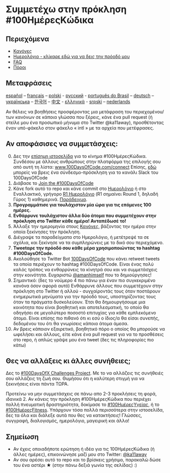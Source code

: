 # Συμμετέχω στην πρόκληση #100ΗμέρεςΚώδικα

## Περιεχόμενα

* [Κανόνες](rules-el.md)
* [Ημερολόγιο - κλίκαρε εδώ για να δεις την πρόοδό μου](log-el.md)
* [FAQ](FAQ-el.md)
* [Πόροι](resources-el.md)

## Μεταφράσεις
[español](/intl/es/README.md) – [français](/intl/fr/FAQ-fr.md) – [polski](/intl/pl/README.md) - [русский](/intl/ru/README-ru.md) - [português do Brasil](/intl/pt-br/LEIAME.md) – [deutsch](/intl/de/README.md) – [українська](/intl/ua/README-ua.md) – [한국어](/intl/ko/README-ko.md) – [中文](/intl/ch/README.md) - [ελληνικά](/intl/el/README.md) - [srpski](intl/sr/README-sr.md) – [nederlands](intl/nl/README.md)

Αν θέλεις να βοηθήσεις προσφέροντας μια μετάφραση του περιεχομένου/των κανόνων σε κάποια γλώσσα που ξέρεις, κάνε ένα pull request (ή στείλε μου ένα προσωπικό μήνυμα στο Twitter @ka11away), προσθέτοντας έναν υπό-φάκελο στον φάκελο « intl » με τα αρχεία που μετέφρασες.

## Αν αποφάσισες να συμμετάσχεις:

0.  Δες την [επίσημη ιστοσελίδα](http://100daysofcode.com/) για το κίνημα #100ΗμέρεςΚώδικα. Συνδέσου με άλλους ανθρώπους στην πλατφόρμα της επιλογής σου από αυτή τη λίστα: www.100DaysOfCode.com/connect
    Επίσης, [εδώ](https://join.slack.com/t/100xcode/shared_invite/zt-gaxsv2fp-N8ORl8wxsOF3rHaXgavMLA) μπορείς να βρεις ένα σύνδεσμο-πρόσκληση για το κανάλι Slack του 100DaysOfCode
1.  Διάβασε το [Join the #100DaysOfCode](https://medium.freecodecamp.com/join-the-100daysofcode-556ddb4579e4)
1.  Κάνε fork αυτό το repo και κάνε commit στο [Ημερολόγιο](log-el.md) ή στο Εναλλακτικό, γρήγορο [R1 Ημερολόγιο](r1-log-el.md) (R1 σημαίνει Round 1, δηλαδή Γύρος 1) καθημερινά. [Παράδειγμα](https://github.com/Kallaway/100-days-kallaway-log).
1.  **Προγραμμάτισε για τουλάχιστον μία ώρα για τις επόμενες 100 ημέρες.**
1.  **Ενθάρρυνε τουλάχιστον άλλα δύο άτομα που συμμετέχουν στην πρόκληση στο Twitter κάθε ημέρα! Ανταπέδωσέ το!**
1.  Άλλαξε την ημερομηνία στους [Κανόνες](rules-el.md), βάζοντας την ημέρα στην οποία ξεκίνησες την πρόκληση.
1.  Διέγραψε τα παραδείγματα στο Ημερολόγιο, ή μετέτρεψέ τα σε σχόλια, και ξεκίνησε να τα συμπληρώνεις με το δικό σου περιεχόμενο.
1.  **Tweetαρε την πρόοδό σου κάθε μέρα χρησιμοποιώντας το hashtag #100DaysOfCode.**
1.  Ακολούθησε το Twitter Bot [100DaysOfCode](https://twitter.com/_100DaysOfCode) που κάνει retweet tweets τα οποία περιέχουν το hashtag #100DaysOfCode. Είναι ένας πολύ καλός τρόπος να ενθαρρύνεις τα κίνητρά σου και να συμμετάσχεις στην κοινότητα. Ευχαριστώ [@amanhimself](https://twitter.com/amanhimself) που το δημιούργησες!
1.  Σημαντικό: (δες το νούμερο 4 πιο πάνω για έναν πιο συγκεκριμένο κανόνα όσον αφορά αυτό) Ενθάρρυνε άλλους που συμμετέχουν στην πρόκληση στο Twitter ή αλλού - συγχαίροντάς τους όταν ποστάρουν ενημερωτικά μηνύματα για την πρόοδό τους, υποστηρίζοντας τους όταν τα πράγματα δυσκολεύουν. Έτσι θα δημιουργήσουμε μια κοινότητα που είναι βοηθητική και αποτελεσματική, το οποίο θα οδηγήσει σε μεγαλύτερο ποσοστό επιτυχίας για κάθε εμπλεκόμενο άτομο. Είναι επίσης πιο πιθανό ότι κι εσύ ο ίδιος/α θα είσαι συνεπής, δεδομένου του ότι θα γνωρίσεις κάποια άτομα άμεσα.
1.  Αν βρεις κάποιον εξαιρετικό, βοηθητικό πόρο ο οποίος θα μπορούσε να ωφελήσει και άλλους, είτε κάνε ένα pull request για να το προσθέσεις στο repo, ή απλώς γράψε μου ένα tweet (δες τις πληροφορίες πιο κάτω)

## Θες να αλλάξεις κι άλλες συνήθειες;

Δες το [#100DaysOfX Challenges Project](http://100daysofx.com/). Με το να αλλάζεις τις συνήθειές σου αλλάζεις τη ζωή σου. Θυμήσου ότι η καλύτερη στιγμή για να ξεκινήσεις είναι πάντα ΤΩΡΑ.

Προτείνω να μην συμμετάσχεις σε πάνω απο 2-3 προκλήσεις τη φορά, ιδανικά 2. Αν κάνεις την πρόκληση #100ΗμέρεςΚώδικα που περιέχει πολλή πνευματική δραστηριότητα, δοκίμασε το [#100ΗμέρεςΥγείας](http://100daysofx.com/where-x-is/health/), ή το [#100ΗμέρεςFitness](http://100daysofx.com/challenges/). Υπάρχουν τόσα πολλά περισσότερα στην ιστοσελίδα, δες τα όλα και διάλεξε αυτά που θες να κατακτήσεις!
Γλώσσες, συγγραφή, διαλογισμός, ημερολόγιο, μαγειρική και άλλα!

## Σημείωση

* Αν έχεις οποιαδήποτε ερώτηση ή ιδέα για τις 100ΗμέρεςΚώδικα (ή άλλες ημέρες), επικοινώνησε μαζί μου στο Twitter: [@ka11away](https://twitter.com/ka11away)
* Αν σου αρέσει αυτό το repo και το βρίσκεις χρήσιμο, παρακαλώ δώσε του ένα αστέρι &#9733; (στην πάνω δεξιά γωνία της σελίδας) :)
